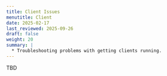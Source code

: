 ```yaml
---
title: Client Issues
menutitle: Client
date: 2025-02-17
last_reviewed: 2025-09-26
draft: false
weight: 20
summary: |
  * Troubleshooting problems with getting clients running.
---
```



TBD

<!-- ### Client fails to start


{{< tabs >}}
{{% tab name="Windows" %}}
```sh
sc query velociraptor
```
{{% /tab %}}
{{% tab name="macOS" %}}
```sh
```
{{% /tab %}}
{{% tab name="Linux" %}}
```sh
$ sudo systemctl status velociraptor_client.service
[sudo] password for user:
● velociraptor_client.service - Velociraptor client
     Loaded: loaded (/etc/systemd/system/velociraptor_client.service; enabled; vendor preset: enabled)
     Active: activating (auto-restart) (Result: exit-code) since Fri 2025-09-05 12:24:18 SAST; 1min 2s ago
    Process: 767 ExecStart=/usr/local/bin/velociraptor_client --config /etc/velociraptor/client.config.yaml client --quiet (code=exited, status=1/FAILURE)
   Main PID: 767 (code=exited, status=1/FAILURE)
        CPU: 131ms
```
{{% /tab %}}
{{< /tabs >}}

#### Running the client in a terminal

If the client fails to start, you can try to start it manually in a terminal
with the `-v` (verbose) flag to see if it reports any errors or issues.

{{< tabs >}}
{{% tab name="Windows" %}}
```sh
"C:\Program Files\Velociraptor\Velociraptor.exe"  --config "C:\Program Files\Velociraptor\client.config.yaml" service run -v
```
{{% /tab %}}
{{% tab name="macOS" %}}
```sh
```
{{% /tab %}}
{{% tab name="Linux" %}}
```sh
$ sudo /usr/local/bin/velociraptor_client --config /etc/velociraptor/client.config.yaml client -v
```
{{% /tab %}}
{{< /tabs >}} -->
